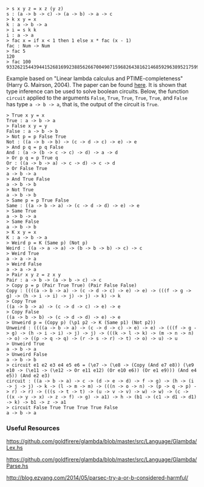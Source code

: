 ```
> s x y z = x z (y z)
s : (a -> b -> c) -> (a -> b) -> a -> c
> k x y = x
k : a -> b -> a
> i = s k k
i : a -> a
> fac x = if x < 1 then 1 else x * fac (x - 1)
fac : Num -> Num
> fac 5
120
> fac 100
93326215443944152681699238856266700490715968264381621468592963895217599993229915608941463976156518286253697920827223758251185210916864000000000000000000000000
```

Example based on "Linear lambda calculus and PTIME-completeness" (Harry G. Mairson, 2004). The paper can be found [here][1]. It is shown that type inference can be used to solve boolean circuits. Below, the function `circuit` applied to the arguments `False`, `True`, `True`, `True`, `True`, and `False` has type `a -> b -> a`, that is, the output of the circuit is `True`.

```
> True x y = x
True : a -> b -> a
> False x y = y
False : a -> b -> b
> Not p = p False True
Not : ((a -> b -> b) -> (c -> d -> c) -> e) -> e
> And p q = p q False
And : (a -> (b -> c -> c) -> d) -> a -> d
> Or p q = p True q
Or : ((a -> b -> a) -> c -> d) -> c -> d
> Or False True
a -> b -> a
> And True False
a -> b -> b
> Not True
a -> b -> b
> Same p = p True False
Same : ((a -> b -> a) -> (c -> d -> d) -> e) -> e
> Same True
a -> b -> a
> Same False
a -> b -> b
> K x y = x
K : a -> b -> a
> Weird p = K (Same p) (Not p)
Weird : ((a -> a -> a) -> (b -> b -> b) -> c) -> c
> Weird True
a -> a -> a
> Weird False
a -> a -> a
> Pair x y z = z x y
Pair : a -> b -> (a -> b -> c) -> c
> Copy p = p (Pair True True) (Pair False False)
Copy : ((((a -> b -> a) -> (c -> d -> c) -> e) -> e) -> (((f -> g -> g) -> (h -> i -> i) -> j) -> j) -> k) -> k
> Copy True
((a -> b -> a) -> (c -> d -> c) -> e) -> e
> Copy False
((a -> b -> b) -> (c -> d -> d) -> e) -> e
> Unweird p = (Copy p) (\p1 p2 -> K (Same p1) (Not p2))
Unweird : ((((a -> b -> a) -> (c -> d -> c) -> e) -> e) -> (((f -> g -> g) -> (h -> i -> i) -> j) -> j) -> (((k -> l -> k) -> (m -> n -> n) -> o) -> ((p -> q -> q) -> (r -> s -> r) -> t) -> o) -> u) -> u
> Unweird True
a -> b -> a
> Unweird False
a -> b -> b
> circuit e1 e2 e3 e4 e5 e6 = (\e7 -> (\e8 -> (Copy (And e7 e8)) (\e9 e10 -> (\e11 -> (\e12 -> Or e11 e12) (Or e10 e6)) (Or e1 e9))) (And e4 e5)) (And e2 e3)
circuit : ((a -> b -> a) -> c -> (d -> e -> d) -> f -> g) -> (h -> (i -> j -> j) -> k -> (l -> m -> m) -> (((n -> o -> n) -> (p -> q -> p) -> r) -> r) -> (((s -> t -> t) -> (u -> v -> v) -> w) -> w) -> (c -> ((x -> y -> x) -> z -> f) -> g) -> a1) -> h -> (b1 -> (c1 -> d1 -> d1) -> k) -> b1 -> z -> a1
> circuit False True True True True False
a -> b -> a
```

### Useful Resources

https://github.com/goldfirere/glambda/blob/master/src/Language/Glambda/Lex.hs

https://github.com/goldfirere/glambda/blob/master/src/Language/Glambda/Parse.hs

http://blog.ezyang.com/2014/05/parsec-try-a-or-b-considered-harmful/

[1]: https://www.cs.brandeis.edu/~mairson/Papers/jfp02.pdf
